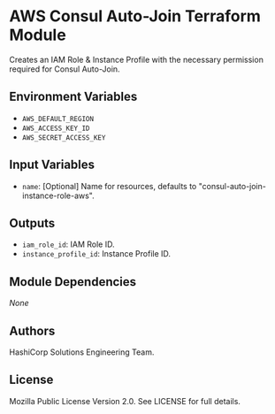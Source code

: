 # AWS Consul Auto-Join Terraform Module

Creates an IAM Role & Instance Profile with the necessary permission required for Consul Auto-Join.

## Environment Variables

- `AWS_DEFAULT_REGION`
- `AWS_ACCESS_KEY_ID`
- `AWS_SECRET_ACCESS_KEY`

## Input Variables

- `name`: [Optional] Name for resources, defaults to "consul-auto-join-instance-role-aws".

## Outputs

- `iam_role_id`: IAM Role ID.
- `instance_profile_id`: Instance Profile ID.

## Module Dependencies

_None_

## Authors

HashiCorp Solutions Engineering Team.

## License

Mozilla Public License Version 2.0. See LICENSE for full details.
